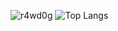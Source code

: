 ![r4wd0g](https://github-readme-stats-r4wd0gs-projects.vercel.app/api?username=r4wd0g&show_icons=true&theme=ambient_gradient&rank_icon=github&hide_title=true&include_all_commits=true)
![Top Langs](https://github-readme-stats-r4wd0gs-projects.vercel.app/api/top-langs/?username=anuraghazra&layout=compact&theme=radical)


<!--
**R4wd0g/r4wd0g** is a ✨ _special_ ✨ repository because its `README.md` (this file) appears on your GitHub profile.

Here are some ideas to get you started:

- 🔭 I’m currently working on ...
- 🌱 I’m currently learning ...
- 👯 I’m looking to collaborate on ...
- 🤔 I’m looking for help with ...
- 💬 Ask me about ...
- 📫 How to reach me: ...
- 😄 Pronouns: ...
- ⚡ Fun fact: ...
-->
